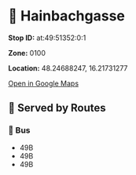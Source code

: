 # 🚉 Hainbachgasse


**Stop ID:** at:49:51352:0:1

**Zone:** 0100

**Location:** 48.24688247, 16.21731277

[Open in Google Maps](https://www.google.com/maps?q=48.24688247,16.21731277)

## 🚆 Served by Routes

### 🚌 Bus
- 49B
- 49B
- 49B